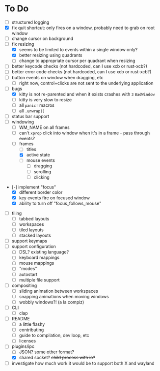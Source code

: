 # To Do

- [ ] structured logging
- [x] fix quit shortcut: only fires on a window, probably need to grab on root window
- [ ] change cursor on background
- [ ] fix resizing
  - [x] seems to be limited to events within a single window only?
  - [x] better resizing using quadrants
  - [ ] change to appropriate cursor per quadrant when resizing
- [ ] better keycode checks (not hardcoded, can I use xcb or rust-xcb?)
- [ ] better error code checks (not hardcoded, can I use xcb or rust-xcb?)
- [ ] button events on window when dragging, etc
  - [ ] right now, control+clicks are not sent to the underlying application
- [ ] bugs
  - [x] kitty is not re-parented and when it exists crashes with `3` `BadWindow`
  - [ ] kitty is very slow to resize
  - [ ] all `panic!` macros
  - [ ] all `.unwrap()`
- [ ] status bar support
- [ ] windowing
  - [ ] WM_NAME on all frames
  - [ ] can't `xprop` click into window when it's in a frame - pass through events?
  - [ ] frames
    - [ ] titles
    - [x] active state
    - [ ] mouse events
      - [ ] dragging
      - [ ] scrolling
      - [ ] clicking
- [-] implement "focus"
  - [x] different border color
  - [x] key events fire on focused window
  - [x] ability to turn off "focus_follows_mouse"
- [ ] tiling
  - [ ] tabbed layouts
  - [ ] workspaces
  - [ ] tiled layouts
  - [ ] stacked layouts
- [ ] support keymaps
- [ ] support configuration
  - [ ] DSL? existing language?
  - [ ] keyboard mappings
  - [ ] mouse mappings
  - [ ] "modes"
  - [ ] autostart
  - [ ] multiple file support
- [ ] compositing
  - [ ] sliding animation between workspaces
  - [ ] snapping animations when moving windows
  - [ ] wobbly windows?! (a la compiz)
- [ ] CLI
  - [ ] clap
- [ ] README
  - [ ] a little flashy
  - [ ] contributing
  - [ ] guide to compilation, dev loop, etc
  - [ ] licenses
- [ ] plugins/ipc
  - [ ] JSON? some other format?
  - [x] shared socket? ~~child process with io?~~
- [ ] investigate how much work it would be to support both X and wayland
